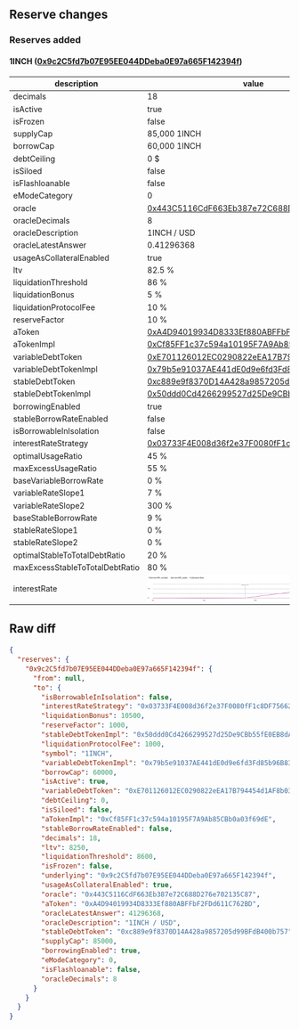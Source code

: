 ## Reserve changes

### Reserves added

#### 1INCH ([0x9c2C5fd7b07E95EE044DDeba0E97a665F142394f](https://polygonscan.com/address/0x9c2C5fd7b07E95EE044DDeba0E97a665F142394f))

| description | value |
| --- | --- |
| decimals | 18 |
| isActive | true |
| isFrozen | false |
| supplyCap | 85,000 1INCH |
| borrowCap | 60,000 1INCH |
| debtCeiling | 0 $ |
| isSiloed | false |
| isFlashloanable | false |
| eModeCategory | 0 |
| oracle | [0x443C5116CdF663Eb387e72C688D276e702135C87](https://polygonscan.com/address/0x443C5116CdF663Eb387e72C688D276e702135C87) |
| oracleDecimals | 8 |
| oracleDescription | 1INCH / USD |
| oracleLatestAnswer | 0.41296368 |
| usageAsCollateralEnabled | true |
| ltv | 82.5 % |
| liquidationThreshold | 86 % |
| liquidationBonus | 5 % |
| liquidationProtocolFee | 10 % |
| reserveFactor | 10 % |
| aToken | [0xA4D94019934D8333Ef880ABFFbF2FDd611C762BD](https://polygonscan.com/address/0xA4D94019934D8333Ef880ABFFbF2FDd611C762BD) |
| aTokenImpl | [0xCf85FF1c37c594a10195F7A9Ab85CBb0a03f69dE](https://polygonscan.com/address/0xCf85FF1c37c594a10195F7A9Ab85CBb0a03f69dE) |
| variableDebtToken | [0xE701126012EC0290822eEA17B794454d1AF8b030](https://polygonscan.com/address/0xE701126012EC0290822eEA17B794454d1AF8b030) |
| variableDebtTokenImpl | [0x79b5e91037AE441dE0d9e6fd3Fd85b96B83d4E93](https://polygonscan.com/address/0x79b5e91037AE441dE0d9e6fd3Fd85b96B83d4E93) |
| stableDebtToken | [0xc889e9f8370D14A428a9857205d99BFdB400b757](https://polygonscan.com/address/0xc889e9f8370D14A428a9857205d99BFdB400b757) |
| stableDebtTokenImpl | [0x50ddd0Cd4266299527d25De9CBb55fE0EB8dAc30](https://polygonscan.com/address/0x50ddd0Cd4266299527d25De9CBb55fE0EB8dAc30) |
| borrowingEnabled | true |
| stableBorrowRateEnabled | false |
| isBorrowableInIsolation | false |
| interestRateStrategy | [0x03733F4E008d36f2e37F0080fF1c8DF756622E6F](https://polygonscan.com/address/0x03733F4E008d36f2e37F0080fF1c8DF756622E6F) |
| optimalUsageRatio | 45 % |
| maxExcessUsageRatio | 55 % |
| baseVariableBorrowRate | 0 % |
| variableRateSlope1 | 7 % |
| variableRateSlope2 | 300 % |
| baseStableBorrowRate | 9 % |
| stableRateSlope1 | 0 % |
| stableRateSlope2 | 0 % |
| optimalStableToTotalDebtRatio | 20 % |
| maxExcessStableToTotalDebtRatio | 80 % |
| interestRate | ![ir](/.assets/19b2f23d55d76d891e7d30c29aa97741efed9d17.svg) |

## Raw diff

```json
{
  "reserves": {
    "0x9c2C5fd7b07E95EE044DDeba0E97a665F142394f": {
      "from": null,
      "to": {
        "isBorrowableInIsolation": false,
        "interestRateStrategy": "0x03733F4E008d36f2e37F0080fF1c8DF756622E6F",
        "liquidationBonus": 10500,
        "reserveFactor": 1000,
        "stableDebtTokenImpl": "0x50ddd0Cd4266299527d25De9CBb55fE0EB8dAc30",
        "liquidationProtocolFee": 1000,
        "symbol": "1INCH",
        "variableDebtTokenImpl": "0x79b5e91037AE441dE0d9e6fd3Fd85b96B83d4E93",
        "borrowCap": 60000,
        "isActive": true,
        "variableDebtToken": "0xE701126012EC0290822eEA17B794454d1AF8b030",
        "debtCeiling": 0,
        "isSiloed": false,
        "aTokenImpl": "0xCf85FF1c37c594a10195F7A9Ab85CBb0a03f69dE",
        "stableBorrowRateEnabled": false,
        "decimals": 18,
        "ltv": 8250,
        "liquidationThreshold": 8600,
        "isFrozen": false,
        "underlying": "0x9c2C5fd7b07E95EE044DDeba0E97a665F142394f",
        "usageAsCollateralEnabled": true,
        "oracle": "0x443C5116CdF663Eb387e72C688D276e702135C87",
        "aToken": "0xA4D94019934D8333Ef880ABFFbF2FDd611C762BD",
        "oracleLatestAnswer": 41296368,
        "oracleDescription": "1INCH / USD",
        "stableDebtToken": "0xc889e9f8370D14A428a9857205d99BFdB400b757",
        "supplyCap": 85000,
        "borrowingEnabled": true,
        "eModeCategory": 0,
        "isFlashloanable": false,
        "oracleDecimals": 8
      }
    }
  }
}
```